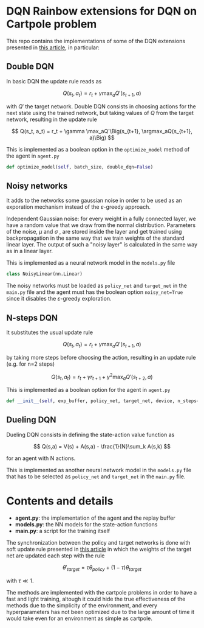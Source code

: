 # DQN Rainbow extensions for DQN on Cartpole problem

This repo contains the implementations of some of the DQN extensions presented in [this article](https://arxiv.org/abs/1710.02298), in particular:


## Double DQN

In basic DQN the update rule reads as 

$$
Q(s_t, a_t) = r_t + \gamma \max_aQ'(s_{t+1}, a)
$$

with $Q'$ the target network. Double DQN consists in choosing actions
for the next state using the trained network, but taking values of $Q$ from the target network, resulting in the update rule

$$
Q(s_t, a_t) = r_t + \gamma \max_aQ'\Big(s_{t+1}, \argmax_aQ(s_{t+1}, a)\Big)
$$

This is implemented as a boolean option in the `optimize_model` method of the agent in `agent.py`

```python
def optimize_model(self, batch_size, double_dqn=False)
```

## Noisy networks

It adds to the networks some gaussian noise in order to be used as an exporation mechanism instead of the $\varepsilon$-greedy approach.

Independent Gaussian noise: for every weight in a fully connected layer, we
have a random value that we draw from the normal distribution. Parameters
of the noise, $\mu$ and $\sigma$ , are stored inside the layer and get trained using
backpropagation in the same way that we train weights of the standard
linear layer. The output of such a "noisy layer" is calculated in the same way as in a linear layer.

This is implemented as a neural network model in the `models.py` file 

```python
class NoisyLinear(nn.Linear)
```

The noisy networks must be loaded as `policy_net` and `target_net` in the `main.py` file and the agent must has the boolean option `noisy_net=True` since it disables the $\varepsilon$-greedy exploration.

## N-steps DQN

It substitutes the usual update rule

$$
Q(s_t, a_t) = r_t + \gamma \max_aQ'(s_{t+1}, a)
$$

by taking more steps before choosing the action, resulting in an update rule (e.g. for n=2 steps)

$$
Q(s_t, a_t) = r_t + \gamma r_{t+1} + \gamma^2 \max_aQ'(s_{t+2}, a)
$$

This is implemented as a boolean option for the agent in `agent.py`

```python
def __init__(self, exp_buffer, policy_net, target_net, device, n_steps=1, noisy_net=False)
```

## Dueling DQN

Dueling DQN consists in defining the state-action value function as

$$
Q(s,a) = V(s) + A(s,a) - \frac{1}{N}\sum_k A(s,k)
$$

for an agent with N actions.

This is implemented as another neural network model in the `models.py` file that has to be selected as `policy_net` and `target_net` in the `main.py` file.

# Contents and details

* **agent.py**: the implementation of the agent and the replay buffer
* **models.py**: the NN models for the state-action functions
* **main.py**: a script for the training itself

The synchronization between the policy and target networks is done with soft update rule presented in [this article](https://arxiv.org/abs/1509.02971) in which the weights of the target net are updated each step with the rule

$$
\theta'_{target} = \tau\theta_{policy} + (1-\tau)\theta_{target}
$$

with $\tau \ll1$.

The methods are implemented with the cartpole problems in order to have a fast and light training, altough it could hide the true effectiveness of the methods due to the simplicity of the environment, and every hyperparameters has not been optimized due to the large amount of time it would take even for an environment as simple as cartpole.